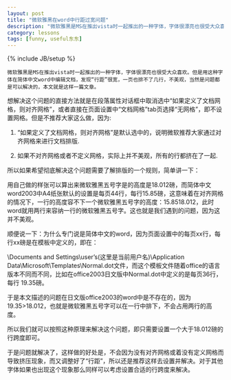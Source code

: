 ```yaml
---
layout: post
title: "微软雅黑在word中行距过宽问题"
description: "微软雅黑是MS在推出vista时一起推出的一种字体，字体很漂亮也很受大众喜欢。但是用这种字体在简体中文word中编辑文档，发现“行距”很宽，一页也排不了几行，不美观，当然是问题都是可以解决的，本文就是这样一篇文章。"
category: lessons 
tags: [funny, useful东东]
---
```

{% include JB/setup %}

    微软雅黑是MS在推出vista时一起推出的一种字体，字体很漂亮也很受大众喜欢。但是用这种字体在简体中文word中编辑文档，发现“行距”很宽，一页也排不了几行，不美观，当然是问题都是可以解决的，本文就是这样一篇文章。

想解决这个问题的直接方法就是在段落属性对话框中取消选中“如果定义了文档网格，则对齐网格”，或者直接在页面设置中“文档网格”tab页选择“无网格”，即不设置网格。但是不推荐大家这么做，因为:

1. “如果定义了文档网格，则对齐网格”是默认选中的，说明微软推荐大家通过对齐网格来进行文档排版.

2. 如果不对齐网格或者不定义网格，实际上并不美观，所有的行都挤在了一起.

所以如果希望彻底解决这个问题需要了解排版的一个规则，简单讲一下：

用自己做的样张可以算出来微软雅黑五号字是的高度是18.012磅，而简体中文word2003中A4纸张默认的设置是每页44行，每行15.85磅，这意味着在对齐网格的情况下，一行的高度容不下一个微软雅黑五号字的高度：15.8518.012，此时word就用两行来容纳一行的微软雅黑五号字。这也就是我们遇到的问题，因为这并不美观。

顺便说一下：为什么专门说是简体中文的word，因为页面设置中的每页xx行，每行xx磅是在模板中定义的，即在：

\Documents and Settings\user’s(这里是当前用户名)\Application Data\Microsoft\Templates\Normal.dot文件，而这个模板文件随着office的语言版本不同而不同，比如在office2003日文版中Normal.dot中定义的是每页36行，每行 19.35磅。

于是本文描述的问题在日文版office2003的word中是不存在的，因为19.35>18.012，也就是微软雅黑五号字可以在一行中排下，不会占用两行的高度。

所以我们就可以按照这种原理来解决这个问题，即只需要设置一个大于18.012磅的行跨度即可。

于是问题就解决了，这样做的好处是，不会因为没有对齐网格或着没有定义网格而导致挤压现象，而又调整好了“行距”，所以还是推荐这样去设置并解决。对于其他字体如果也出现这个现象那么同样可以考虑设置合适的行跨度来解决。 
 

